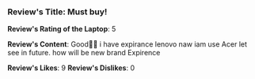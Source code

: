 ### Review's Title: Must buy!

**Review's Rating of the Laptop**: 5

**Review's Content**:
Good👍🏻 i have expirance lenovo naw iam use Acer let see in future. how will be new brand Expirence

**Review's Likes**: 9
**Review's Dislikes**: 0

